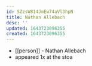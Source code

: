 ```yaml
---
id: SZzsW814JmEw74aVl3hpN
title: Nathan Allebach
desc: ''
updated: 1643723096355
created: 1643723096355
---
```



- [[person]] - Nathan Allebach
- appeared 1x at the stoa
